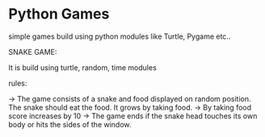 # Python Games

simple games build using python modules like Turtle, Pygame etc..

SNAKE GAME:

 It is build using turtle, random, time modules

 rules:

 -> The game consists of a snake and food displayed on random position. The snake should eat the food. It grows by taking food.
 -> By taking food score increases by 10
 -> The game ends if the snake head touches its own body or hits the sides of the window.
